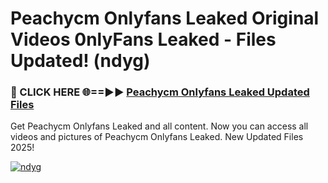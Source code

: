 # Peachycm Onlyfans Leaked Original Videos 0nlyFans Leaked - Files Updated! (ndyg)

<h3>🔴 CLICK HERE 🌐==►► <a href="https://tinyurl.com/2wckxsce" rel="nofollow">Peachycm Onlyfans Leaked Updated Files</a></h3>

Get Peachycm Onlyfans Leaked and all content. Now you can access all videos and pictures of Peachycm Onlyfans Leaked. New Updated Files 2025!

[![ndyg](https://i.imgur.com/AFduVYN.gif)](https://tinyurl.com/2wckxsce)
